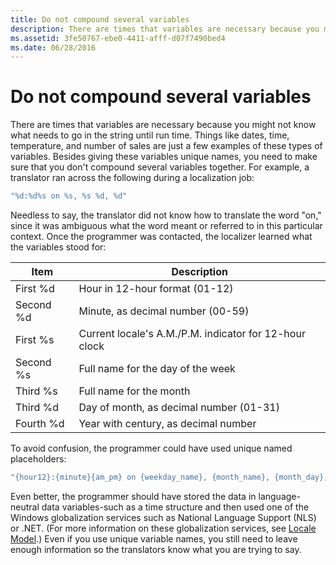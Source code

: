 ```yaml
---
title: Do not compound several variables
description: There are times that variables are necessary because you might not know what needs to go in the string until run time.
ms.assetid: 3fe50767-ebe0-4411-afff-d07f7490bed4
ms.date: 06/28/2016
---
```

# Do not compound several variables

There are times that variables are necessary because you might not know what needs to go in the string until run time.
Things like dates, time, temperature, and number of sales are just a few examples of these types of variables.
Besides giving these variables unique names, you need to make sure that you don't compound several variables together.
For example, a translator ran across the following during a localization job:

```cpp
"%d:%d%s on %s, %s %d, %d"
```

Needless to say, the translator did not know how to translate the word "on," since it was ambiguous what the word meant or referred to in this particular context.
Once the programmer was contacted, the localizer learned what the variables stood for:

| Item | Description |
| -- | -- |
| First %d | Hour in 12-hour format (01-12) |
| Second %d | Minute, as decimal number (00-59) |
| First %s | Current locale's A.M./P.M. indicator for 12-hour clock |
| Second %s | Full name for the day of the week |
| Third %s | Full name for the month |
| Third %d | Day of month, as decimal number (01-31) |
| Fourth %d | Year with century, as decimal number |

To avoid confusion, the programmer could have used unique named placeholders:

```cpp
"{hour12}:{minute}{am_pm} on {weekday_name}, {month_name}, {month_day}, {year}"
```

Even better, the programmer should have stored the data in language-neutral data variables-such as a time structure and then used one of the Windows globalization services such as National Language Support (NLS) or .NET.
(For more information on these globalization services, see [Locale Model](../locale/locale-model.md).)
Even if you use unique variable names, you still need to leave enough information so the translators know what you are trying to say.
